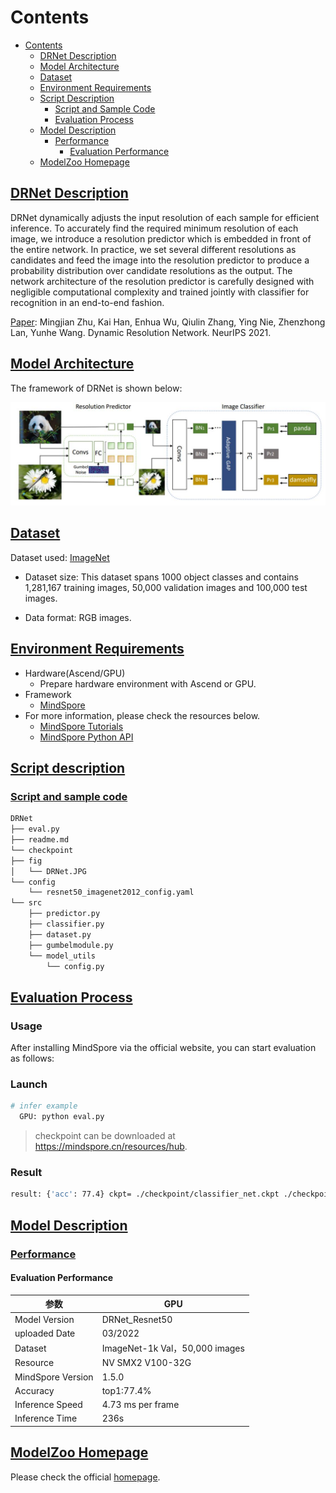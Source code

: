 # Contents

- [Contents](#contents)
    - [DRNet Description](#DRNet-description)
    - [Model Architecture](#model-architecture)
    - [Dataset](#dataset)
    - [Environment Requirements](#environment-requirements)
    - [Script Description](#script-description)
        - [Script and Sample Code](#script-and-sample-code)
        - [Evaluation Process](#evaluation-process)
    - [Model Description](#model-description)
        - [Performance](#performance)
            - [Evaluation Performance](#evaluation-performance)
    - [ModelZoo Homepage](#modelzoo-homepage)

## [DRNet Description](#contents)

DRNet dynamically adjusts the input resolution of each sample for efficient inference. To accurately find the required minimum
resolution of each image, we introduce a resolution predictor which is embedded in front of the entire network. In practice, we set several different resolutions as candidates and feed the image into the resolution predictor to produce a probability distribution over candidate resolutions as the output. The network architecture of the resolution predictor is carefully designed with negligible computational complexity and trained jointly with classifier for recognition in an end-to-end fashion.

[Paper](https://arxiv.org/pdf/2106.02898.pdf): Mingjian Zhu, Kai Han,  Enhua Wu, Qiulin Zhang, Ying Nie, Zhenzhong Lan, Yunhe Wang. Dynamic Resolution Network. NeurIPS 2021.

## [Model Architecture](#contents)

The framework of DRNet is shown below:

![image-20211026160438718](./fig/DRNet.JPG)

## [Dataset](#contents)

Dataset used: [ImageNet](https://image-net.org/download)

- Dataset size: This dataset spans 1000 object classes and contains 1,281,167 training images, 50,000 validation images and 100,000 test images.

- Data format: RGB images.

## [Environment Requirements](#contents)

- Hardware(Ascend/GPU)
    - Prepare hardware environment with Ascend or GPU.
- Framework
    - [MindSpore](https://www.mindspore.cn/install/en)
- For more information, please check the resources below.
    - [MindSpore Tutorials](https://www.mindspore.cn/tutorials/en/master/index.html)
    - [MindSpore Python API](https://www.mindspore.cn/docs/api/en/master/index.html)

## [Script description](#contents)

### [Script and sample code](#contents)

```bash
DRNet
├── eval.py
├── readme.md
└── checkpoint
├── fig
│   └── DRNet.JPG
└── config
    └── resnet50_imagenet2012_config.yaml
└── src
    ├── predictor.py
    ├── classifier.py
    ├── dataset.py
    ├── gumbelmodule.py
    └── model_utils
        └── config.py
```

## [Evaluation Process](#contents)

### Usage

After installing MindSpore via the official website, you can start evaluation as follows:

### Launch

```bash
# infer example
  GPU: python eval.py
```

> checkpoint can be downloaded at https://mindspore.cn/resources/hub.

### Result

```bash
result: {'acc': 77.4} ckpt= ./checkpoint/classifier_net.ckpt ./checkpoint/predictor_net.ckpt
```

## [Model Description](#contents)

### [Performance](#contents)

#### Evaluation Performance

| 参数          | GPU                     |
| ------------------- | --------------------------- |
| Model Version                | DRNet_Resnet50 |
| uploaded Date                | 03/2022 |
| Dataset                 | ImageNet-1k Val，50,000 images |
| Resource                  | NV SMX2 V100-32G  |
| MindSpore Version          | 1.5.0      |
| Accuracy              | top1:77.4%                  |
| Inference Speed                   | 4.73 ms per frame|
| Inference Time | 236s|

## [ModelZoo Homepage](#contents)

Please check the official [homepage](https://gitee.com/mindspore/models).